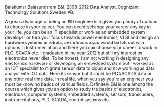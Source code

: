 Balakumar Balasundaram
E&I, 2008-2012
Data Analyst, Cognizant Technology Solutions Sweden AB.

A great advantage of being an E&I engineer is it gives you plenty of options to choose in your career. You can decide/change your career any day in your life, you can be an IT specialist or work as an embedded system developer or turn your focus towards power electronics, VLSI and design an hardware systems or robots, and ofcourse you would be left out with options in Instrumentation and there you can choose your career to work in PLC, SCADA etc. I graduated in the year 2012 but still my interest on electronics never dies. To be honest, I am not working in designing any electornics hardware or developing an embedded system but I worked as an IOT specialist to migrate sensor data to cloud and now working as data analyst with IOT data. Here its sensor but it could be PLC/SCADA data or any other real time data. In real life, when you say you're an engineer you must be knowing basics of various fields. Definitely E&I is one among the course which gives you an option to study the basics of electronics, electricals, computer systems, embedded systems, sensors, transducers, instrumentations, PLC, SCADA, control systems etc.

